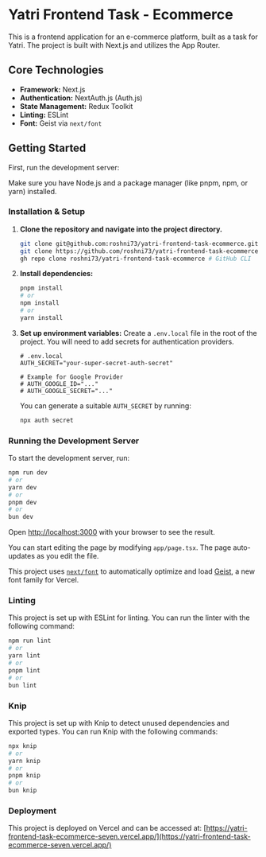 # Yatri Frontend Task - Ecommerce

This is a frontend application for an e-commerce platform, built as a task for Yatri. The project is built with Next.js and utilizes the App Router.

## Core Technologies

*   **Framework:** Next.js
*   **Authentication:** NextAuth.js (Auth.js)
*   **State Management:** Redux Toolkit
*   **Linting:** ESLint
*   **Font:** Geist via `next/font`

## Getting Started

First, run the development server:

Make sure you have Node.js and a package manager (like pnpm, npm, or yarn) installed.

### Installation & Setup

1.  **Clone the repository and navigate into the project directory.**
    ```bash
    git clone git@github.com:roshni73/yatri-frontend-task-ecommerce.git # HTTPS
    git clone https://github.com/roshni73/yatri-frontend-task-ecommerce.git  # SSH
    gh repo clone roshni73/yatri-frontend-task-ecommerce # GitHub CLI
    ```

2.  **Install dependencies:**
    ```bash
    pnpm install
    # or
    npm install
    # or
    yarn install
    ```

3.  **Set up environment variables:**
    Create a `.env.local` file in the root of the project. You will need to add secrets for authentication providers.
    ```env
    # .env.local
    AUTH_SECRET="your-super-secret-auth-secret"

    # Example for Google Provider
    # AUTH_GOOGLE_ID="..."
    # AUTH_GOOGLE_SECRET="..."
    ```
    You can generate a suitable `AUTH_SECRET` by running:
    ```bash
    npx auth secret
    ```

### Running the Development Server

To start the development server, run:

```bash
npm run dev
# or
yarn dev
# or
pnpm dev
# or
bun dev
```

Open [http://localhost:3000](http://localhost:3000) with your browser to see the result.

You can start editing the page by modifying `app/page.tsx`. The page auto-updates as you edit the file.

This project uses [`next/font`](https://nextjs.org/docs/app/building-your-application/optimizing/fonts) to automatically optimize and load [Geist](https://vercel.com/font), a new font family for Vercel.

### Linting

This project is set up with ESLint for linting. You can run the linter with the following command:

```bash
npm run lint
# or
yarn lint
# or
pnpm lint
# or
bun lint
```
### Knip

This project is set up with Knip to detect unused dependencies and exported types.
You can run Knip with the following commands:

```bash
npx knip
# or
yarn knip
# or
pnpm knip
# or
bun knip
```
### Deployment

This project is deployed on Vercel and can be accessed at: [https://yatri-frontend-task-ecommerce-seven.vercel.app/](https://yatri-frontend-task-ecommerce-seven.vercel.app/)
